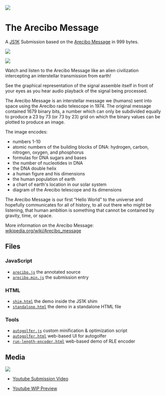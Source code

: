 ![](http://i.imgur.com/i639b9Z.png)

# The Arecibo Message

A [JS1K](http://js1k.com/2017-magic/) Submission based on the [Arecibo Message](https://en.wikipedia.org/wiki/Arecibo_message) in 999 bytes.

![](arecibo.gif)

![](http://i.imgur.com/jX9BFDS.png)

Watch and listen to the Arecibo Message like an alien civilization intercepting an interstellar transmission from earth!

See the graphical representation of the signal assemble itself in front of your eyes as you hear audio playback of the signal being processed.

The Arecibo Message is an interstellar message we (humans) sent into space using the Arecibo radio telescope in 1974. The original message contained 1679 binary bits, a number which can only be subdivided equally to produce a 23 by 73 (or 73 by 23) grid on which the binary values can be plotted to produce an image.

The image encodes:

- numbers 1-10
- atomic numbers of the building blocks of DNA: hydrogen, carbon, nitrogen, oxygen, and phosphorus
- formulas for DNA sugars and bases
- the number of nucleotides in DNA
- the DNA double helix
- a human figure and his dimensions
- the human population of earth
- a chart of earth's location in our solar system
- diagram of the Arecibo telescope and its dimensions

The Arecibo Message is our first “Hello World” to the universe and hopefully communicates for all of history, to all out there who might be listening, that human ambition is something that cannot be contained by gravity, time, or space.

More information on the Arecibo Message: [wikipedia.org/wiki/Arecibo_message](https://en.wikipedia.org/wiki/Arecibo_message)

## Files

### JavaScript

- [`arecibo.js`](arecibo.js) the annotated source
- [`arecibo.min.js`](arecibo.min.js) the submission entry

### HTML

- [`shim.html`](https://tomhodgins.github.io/js1k-arecibo/shim.html) the demo inside the JS1K shim
- [`standalone.html`](https://tomhodgins.github.io/js1k-arecibo/standalone.html) the demo in a standalone HTML file


### Tools

- [`autogolfer.js`](tools/autogolfer.js) custom minification & optimization script
- [`autogolfer.html`](https://tomhodgins.github.io/js1k-arecibo/tools/autogolfer.html) web-based UI for autogolfer
- [`run-length-encoder.html`](https://tomhodgins.github.io/js1k-arecibo/tools/run-length-encoder.html) web-based demo of RLE encoder


## Media

[![](http://i.imgur.com/X9imOqu.png)](https://youtu.be/me2VWmGubok)

- [Youtube Submission Video](https://youtu.be/me2VWmGubok)

- [Youtube WIP Preview](https://www.youtube.com/watch?v=99tts6_DnDg)
